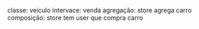 classe: veiculo
intervace: venda
agregação: store agrega carro
composição: store tem user que compra carro